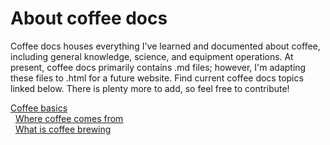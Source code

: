 # About coffee docs 
Coffee docs houses everything I've learned and documented about coffee, including general knowledge, science, and equipment operations. At present, coffee docs primarily contains .md files; however, I'm adapting these files to .html for a future website. Find current coffee docs topics linked below. There is plenty more to add, so feel free to contribute! 

[Coffee basics]()<br>
&nbsp; [Where coffee comes from](where-coffee-comes-from.md)<br>
&nbsp; [What is coffee brewing](what-is-coffee-brewing.md)<br>

